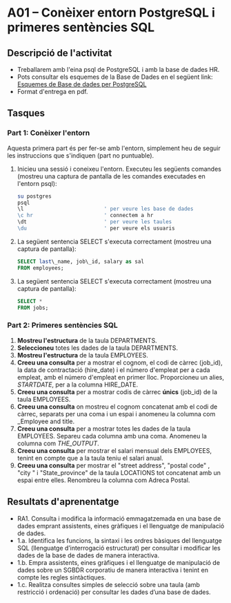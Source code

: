 # A01 – Conèixer entorn PostgreSQL i primeres sentències SQL

## Descripció de l'activitat

- Treballarem amb l'eina psql de PostgreSQL i amb la base de dades HR. 
- Pots consultar els esquemes de la Base de Dades en el següent link: [Esquemes de Base de dades per PostgreSQL](https://github.com/sapa-basededades/M02-M10-Bases-de-Dades/tree/main/1%20-%20Llenguatge%20SQL%20DML%20i%20DDL/DATABASES/POSTGRESQL)
- Format d'entrega en pdf.

## Tasques

### Part 1: Conèixer l'entorn

Aquesta primera part és per fer-se amb l'entorn, simplement heu de seguir les instruccions que s'indiquen (part no puntuable).

1. Inicieu una sessió i coneixeu l'entorn. Executeu les següents comandes (mostreu una captura de pantalla de les comandes executades en l'entorn psql):

    ```bash
    su postgres
    psql
    \l                          ' per veure les base de dades
    \c hr                       ' connectem a hr
    \dt                         ' per veure les taules
    \du                         ' per veure els usuaris
    ```

2. La següent sentencia SELECT s'executa correctament (mostreu una captura de pantalla):

    ```sql
    SELECT last\_name, job\_id, salary as sal
    FROM employees;
    ```

3. La següent sentencia SELECT s'executa correctament (mostreu una captura de pantalla):

    ```sql
    SELECT *
    FROM jobs;
    ```

### Part 2: Primeres sentències SQL

1. **Mostreu l'estructura** de la taula DEPARTMENTS.
2. **Seleccioneu** totes les dades de la taula DEPARTMENTS.
3. **Mostreu l'estructura** de la taula EMPLOYEES.
4. **Creeu una consulta** per a mostrar el cognom, el codi de càrrec (job_id), la data de contractació (hire\_date) i el número d'empleat per a cada empleat, amb el número d'empleat en primer lloc. Proporcioneu un alies, _STARTDATE_, per a la columna HIRE\_DATE.
5. **Creeu una consulta** per a mostrar codis de càrrec **únics** (job_id) de la taula EMPLOYEES.
6. **Creeu una consulta** on mostreu el cognom concatenat amb el codi de càrrec, separats per una coma i un espai i anomeneu la columna com _Employee and title.
7. **Creeu una consulta** per a mostrar totes les dades de la taula EMPLOYEES. Separeu cada columna amb una coma. Anomeneu la columna com _THE\_OUTPUT_.
8. **Creeu una consulta** per mostrar el salari mensual dels EMPLOYEES, tenint en compte que a la taula teniu el salari anual.
9. **Creeu una consulta** per mostrar el "street address", "postal code" , "city " i "State_province" de la taula LOCATIONS tot concatenat amb un espai entre elles. Renombreu la columna com Adreca Postal.

## Resultats d'aprenentatge

- RA1. Consulta i modifica la informació emmagatzemada en una base de dades emprant assistents, eines gràfiques i el llenguatge de manipulació de dades.
- 1.a. Identifica les funcions, la sintaxi i les ordres bàsiques del llenguatge SQL (llenguatge d’interrogació estructurat) per consultar i modificar les dades de la base de dades de manera interactiva.
- 1.b. Empra assistents, eines gràfiques i el llenguatge de manipulació de dades sobre un SGBDR corporatiu de manera interactiva i tenint en compte les regles sintàctiques.
- 1.c. Realitza consultes simples de selecció sobre una taula (amb restricció i ordenació) per consultar les dades d’una base de dades.
